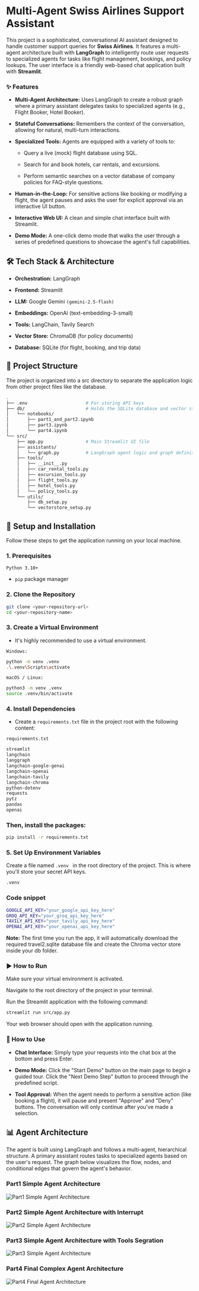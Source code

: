 # Multi-Agent Swiss Airlines Support Assistant
This project is a sophisticated, conversational AI assistant designed to handle customer support queries for __Swiss Airlines__. It features a multi-agent architecture built with __LangGraph__ to intelligently route user requests to specialized agents for tasks like flight management, bookings, and policy lookups. The user interface is a friendly web-based chat application built with __Streamlit__.

### ✨ Features
- __Multi-Agent Architecture:__ Uses LangGraph to create a robust graph where a primary assistant delegates tasks to specialized agents (e.g., Flight Booker, Hotel Booker).

- __Stateful Conversations:__ Remembers the context of the conversation, allowing for natural, multi-turn interactions.

- __Specialized Tools:__ Agents are equipped with a variety of tools to:
    - Query a live (mock) flight database using SQL.

    - Search for and book hotels, car rentals, and excursions.

    - Perform semantic searches on a vector database of company policies for FAQ-style questions.

- __Human-in-the-Loop:__ For sensitive actions like booking or modifying a flight, the agent pauses and asks the user for explicit approval via an interactive UI button.

- __Interactive Web UI:__ A clean and simple chat interface built with Streamlit.

- __Demo Mode:__ A one-click demo mode that walks the user through a series of predefined questions to showcase the agent's full capabilities.

## 🛠️ Tech Stack & Architecture
- __Orchestration:__ LangGraph

- __Frontend:__ Streamlit

- __LLM:__ Google Gemini ```(gemini-2.5-flash)```

- __Embeddings:__ OpenAI (text-embedding-3-small)

- __Tools:__ LangChain, Tavily Search

- __Vector Store:__ ChromaDB (for policy documents)

- __Database:__ SQLite (for flight, booking, and trip data)

## 📂 Project Structure
The project is organized into a src directory to separate the application logic from other project files like the database.

```bash
.
├── .env                      # For storing API keys
├── db/                       # Holds the SQLite database and vector store
│   └── notebooks/
│       ├── part1_and_part2.ipynb
│       ├── part3.ipynb
│       └── part4.ipynb
└── src/
    ├── app.py                # Main Streamlit UI file
    ├── assistants/
    │   └── graph.py          # LangGraph agent logic and graph definition
    ├── tools/
    │   ├── __init__.py
    │   ├── car_rental_tools.py
    │   ├── excursion_tools.py
    │   ├── flight_tools.py
    │   ├── hotel_tools.py
    │   └── policy_tools.py
    └── utils/
        ├── db_setup.py
        └── vectorstore_setup.py
```

## 🚀 Setup and Installation
Follow these steps to get the application running on your local machine.

### 1. Prerequisites
```Python 3.10+```

- ```pip``` package manager

### 2. Clone the Repository
```bash
git clone <your-repository-url>
cd <your-repository-name>
```
### 3. Create a Virtual Environment
- It's highly recommended to use a virtual environment.

```Windows:```
```bash
python -m venv .venv
.\.venv\Scripts\activate
```
```macOS / Linux:```
```bash
python3 -m venv .venv
source .venv/bin/activate
```
### 4. Install Dependencies
- Create a ``` requirements.txt ``` file in the project root with the following content:

``` requirements.txt ```

```bash
streamlit
langchain
langgraph
langchain-google-genai
langchain-openai
langchain-tavily
langchain-chroma
python-dotenv
requests
pytz
pandas
openai
```
### Then, install the packages:
```bash
pip install -r requirements.txt
```
### 5. Set Up Environment Variables
Create a file named ```.venv ``` in the root directory of the project. This is where you'll store your secret API keys.

```bash
.venv
```

### Code snippet

```bash
GOOGLE_API_KEY="your_google_api_key_here"
GROQ_API_KEY="your_groq_api_key_here"
TAVILY_API_KEY="your_tavily_api_key_here"
OPENAI_API_KEY="your_openai_api_key_here"
```

__Note:__ The first time you run the app, it will automatically download the required travel2.sqlite database file and create the Chroma vector store inside your db folder.

### ▶️ How to Run
Make sure your virtual environment is activated.

Navigate to the root directory of the project in your terminal.

Run the Streamlit application with the following command:

```bash
streamlit run src/app.py
```
Your web browser should open with the application running.

### 💬 How to Use
- __Chat Interface:__ Simply type your requests into the chat box at the bottom and press Enter.

- __Demo Mode:__ Click the "Start Demo" button on the main page to begin a guided tour. Click the "Next Demo Step" button to proceed through the predefined script.

- __Tool Approval:__ When the agent needs to perform a sensitive action (like booking a flight), it will pause and present "Approve" and "Deny" buttons. The conversation will only continue after you've made a selection.

## 📊 Agent Architecture
The agent is built using LangGraph and follows a multi-agent, hierarchical structure. A primary assistant routes tasks to specialized agents based on the user's request. The graph below visualizes the flow, nodes, and conditional edges that govern the agent's behavior.

### Part1 Simple Agent Architecture
![Part1 Simple Agent Architecture](./assets/part1.png)
### Part2 Simple Agent Architecture with Interrupt
![Part2 Simple Agent Architecture](./assets/part2.png)
### Part3 Simple Agent Architecture with Tools Segration
![Part3 Simple Agent Architecture](./assets/part3.png)
### Part4 Final Complex Agent Architecture
![Part4 Final Agent Architecture](./assets/part4.png)

